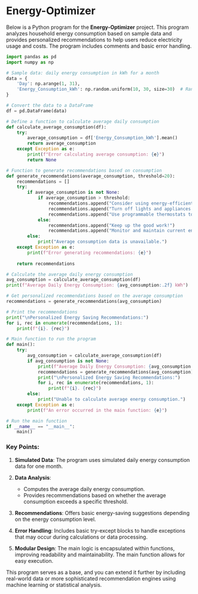 # **Energy-Optimizer**

Below is a Python program for the **Energy-Optimizer** project. This program analyzes household energy consumption based on sample data and provides personalized recommendations to help users reduce electricity usage and costs. The program includes comments and basic error handling.

```python
import pandas as pd
import numpy as np

# Sample data: daily energy consumption in kWh for a month
data = {
    'Day': np.arange(1, 31),
    'Energy_Consumption_kWh': np.random.uniform(10, 30, size=30)  # Random data for illustration
}

# Convert the data to a DataFrame
df = pd.DataFrame(data)

# Define a function to calculate average daily consumption
def calculate_average_consumption(df):
    try:
        average_consumption = df['Energy_Consumption_kWh'].mean()
        return average_consumption
    except Exception as e:
        print(f"Error calculating average consumption: {e}")
        return None

# Function to generate recommendations based on consumption
def generate_recommendations(average_consumption, threshold=20):
    recommendations = []
    try:
        if average_consumption is not None:
            if average_consumption > threshold:
                recommendations.append("Consider using energy-efficient appliances.")
                recommendations.append("Turn off lights and appliances when not in use.")
                recommendations.append("Use programmable thermostats to optimize heating and cooling.")
            else:
                recommendations.append("Keep up the good work!")
                recommendations.append("Monitor and maintain current energy-saving habits.")
        else:
            print("Average consumption data is unavailable.")
    except Exception as e:
        print(f"Error generating recommendations: {e}")
    
    return recommendations

# Calculate the average daily energy consumption
avg_consumption = calculate_average_consumption(df)
print(f"Average Daily Energy Consumption: {avg_consumption:.2f} kWh")

# Get personalized recommendations based on the average consumption
recommendations = generate_recommendations(avg_consumption)

# Print the recommendations
print("\nPersonalized Energy Saving Recommendations:")
for i, rec in enumerate(recommendations, 1):
    print(f"{i}. {rec}")

# Main function to run the program
def main():
    try:
        avg_consumption = calculate_average_consumption(df)
        if avg_consumption is not None:
            print(f"Average Daily Energy Consumption: {avg_consumption:.2f} kWh")
            recommendations = generate_recommendations(avg_consumption)
            print("\nPersonalized Energy Saving Recommendations:")
            for i, rec in enumerate(recommendations, 1):
                print(f"{i}. {rec}")
        else:
            print("Unable to calculate average energy consumption.")
    except Exception as e:
        print(f"An error occurred in the main function: {e}")

# Run the main function
if __name__ == "__main__":
    main()
```

### Key Points:

1. **Simulated Data**: The program uses simulated daily energy consumption data for one month.

2. **Data Analysis**: 
   - Computes the average daily energy consumption.
   - Provides recommendations based on whether the average consumption exceeds a specific threshold.

3. **Recommendations**: Offers basic energy-saving suggestions depending on the energy consumption level.

4. **Error Handling**: Includes basic try-except blocks to handle exceptions that may occur during calculations or data processing.

5. **Modular Design**: The main logic is encapsulated within functions, improving readability and maintainability. The main function allows for easy execution.

This program serves as a base, and you can extend it further by including real-world data or more sophisticated recommendation engines using machine learning or statistical analysis.